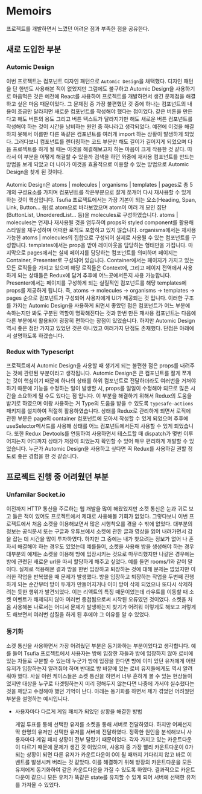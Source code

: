 # Memoirs

프로젝트를 개발하면서 느꼈던 어려운 점과 부족한 점을 공유한다.

## 새로 도입한 부분

### Automic Design

이번 프로젝트는 컴포넌트 디자인 패턴으로 `Automic Design`을 채택했다. 디자인 패턴을 단 한번도 사용해본 적이 없었지만 그럼에도 불구하고 Automic Design을 사용하기로 마음먹은 것은 예전에 React를 사용하여 프로젝트를 개발하면서 생긴 문제점을 해결하고 싶은 마음 때문이었다. 그 문제점 중 가장 불편했던 것 중에 하나는 컴포넌트의 내용이 조금만 달라지면 새로운 컴포넌트를 작성해야 했다는 점이었다. 같은 버튼을 만든다고 해도 버튼의 용도 그리고 버튼 텍스트가 달라지기만 해도 새로운 버튼 컴포넌트를 작성해야 하는 것이 시간을 낭비하는 원인 중 하나라고 생각되었다. 예전에 이것을 해결하지 못해서 이름만 다른 똑같은 컴포넌트를 여러개 import 하는 상황이 발생하게 되었다. 그러다보니 컴포넌트를 렌더링하는 코드 부분만 해도 길이가 길어지게 되었으며 다음 프로젝트를 하게 될 때는 이것을 해결해보고자 하는 마음이 크게 작용한 것 같다. 따라서 이 부분을 어떻게 해결할 수 있을까 검색을 하던 와중에 재사용 컴포넌트를 만드는 방법을 보게 되았고 더 나아가 이것을 효율적으로 이용할 수 있는 방법으로 Automic Design을 찾게 된 것이다.

Automic Design은 atoms | molecules | organisms | templates | pages로 총 5개의 구성요소를 가지며 컴포넌트를 작은부분으로 잘게 쪼개어 다시 재사용할 수 있게 하는 것이 핵심입니다. Tsufia 프로젝트에서는 가장 기본이 되는 요소(Heading, Span, Link, Button... 등)로 atom으로 바라보았으며 atom이 여러 개 모인 집단 (ButtonList, UnorderedList... 등)을 molecules로 구성하였습니다. atoms | molecules는 언제나 재사용될 것을 염두하여 props와 styled component를 활용해 스타일을 재구성하며 어떠한 로직도 포함하고 있지 않습니다. organisms에서는 재사용 가능한 atoms | molecules의 집합으로 구성되어 실제로 사용될 수 있는 컴포넌트를 구성합니다. templates에서는 prop을 받아 레이아웃을 담당하는 형태만을 가집니다. 마지막으로 pages에서는 실제 페이지를 담당하는 컴포넌트를 의미하며 페이지는 Container, Presenter로 구성되어 있습니다. Container에서는 페이지가 가지고 있는 모든 로직들을 가지고 있으며 해당 로직들은 Context에, 그리고 페이지 전역에서 사용하게 되는 상태들은 Redux에 담겨 추후에 어느곳에서든지 사용 가능합니다. Presenter에서는 페이지를 구성하게 되는 실질적인 컴포넌트를 해당 templates에 props를 제공하게 됩니다. 즉, atoms -> molecules -> organisms -> templates -> pages 순으로 컴포넌트가 구성되어 사용자에게 UI가 제공되는 것 입니다. 이러한 구조를 가지는 Automic Design을 사용하게 되면서 좋았던 점은 컴포넌트가 어느 부분에 속하는지만 봐도 구분된 역할이 명확해진다는 것과 한번 만든 재사용 컴포넌트는 다음에 다른 부분에서 활용되어 굉장히 편하다는 장점이 있었습니다. 하지만 Automic Design 역시 좋은 점만 가지고 있었던 것은 아니었고 여러가지 단점도 존재했다. 단점은 아래에서 설명하도록 하겠습니다.

### Redux with Typescript

프로젝트에서 Automic Design을 사용할 때 생기게 되는 불편한 점은 props를 내려주는 것에 관련된 부분이라고 생각됩니다. Automic Design은 큰 컴포넌트를 잘게 쪼개는 것이 핵심이기 때문에 하나의 상태를 하위 컴포넌트로 전달하더라도 여러번을 거쳐야 하기 때문에 기능을 수정하는 일이 발생할 시, props를 일일이 수정해야 되므로 많은 시간을 소요하게 될 수도 있다는 점 입니다. 이 부분을 해결하기 위해서 Redux의 도움을 받기로 하였으며 이왕 사용하는 거 Type의 도움을 받을 수 있도록 `typesafe-actions`패키지를 설치하여 적절히 활용하였습니다. 상태를 Redux로 관리하게 되면서 로직에 관한 부분은 page의 container 컴포넌트에 모아서 작성할 수 있게 되었으며 추후에 useSelector메서드를 사용해 상태를 어느 컴포넌트에서든지 사용할 수 있게 되었습니다. 또한 Redux Devtools를 연동하여 사용하면서 테스트할 때 dispatch가 몇번 이루어지는지 어디까지 상태가 저장이 되었는지 확인할 수 있어 매우 편리하게 개발할 수 있었습니다. 누군가 Automic Design을 사용하고 싶다면 꼭 Redux를 사용하길 권할 정도로 좋은 경험을 한 것 같습니다.

## 프로젝트 진행 중 어려웠던 부분

### Unfamilar Socket.io

이전까지 HTTP 통신을 주로하는 웹 개발을 많이 해왔었지만 소켓 통신은 눈과 귀로 보고 들은 적이 있어도 프로젝트에서 제대로 사용해볼 기회가 없었다. 그렇다보니 이번 프로젝트에서 처음 소켓을 이용해보면서 많은 시행착오를 겪을 수 밖에 없었다. 대부분의 정보는 공식문서 또는 구글과 유튜브에서 소켓에 관한 글과 영상을 읽어 내려가면서 감을 잡는 데 시간을 많이 투자하였다. 하지만 그 중에는 내가 찾으려는 정보가 없어 나 혼자서 해결해야 하는 경우도 있었는데 예를들어, 소켓을 사용해 방을 생성해야 하는 경우 대부분의 예제는 소켓을 이용해 방에 입장시키는 것으로 마무리했지만 나같은 경우에는 방에 관련된 새로운 url을 따서 할당하게 해주고 싶었다. 예를 들면 rooms/1와 같이 말이다. 실제로 적용해본 결과 방을 한번 입장하고 퇴장하는 것에 대해 문제는 없었지만 이러한 작업을 반복했을 때 문제가 발생했다. 방을 입장하고 퇴장하는 작업을 두번째 진행하게 되는 순간부터 방이 두개가 만들어지거나 이미 방이 삭제 되었으나 또다시 삭제하려는 듯한 행위가 발견되었다. 이는 리액트의 특징 때문이었는데 라우트를 이동할 때 소켓 이벤트가 해제되지 않아 여러번 중첩됨으로써 시작된 오류였던 것이었다. 소켓을 처음 사용해본 나로서는 어디서 문제가 발생하는지 찾기가 어려워 이렇게도 해보고 저렇게도 해보면서 여러번 삽질을 하게 된 후에야 그 이유를 알 수 있었다.

### 동기화

소켓 통신을 사용하면서 가장 어려웠던 부분은 동기화하는 부분이었다고 생각합니다. 예를 들어 Tsufia 프로젝트에서 사용자는 방에 입장한 자들과 방에 입장하지 않아 로비에 있는 자들로 구분할 수 있는데 누군가 방에 입장을 한다면 방에 이미 있던 유저에게 어떤 유저가 입장하는지 알려줘야 하며 반대로 방 바깥에 있는 로비 유저들에게도 역시 알려줘야 했다. 사실 이런 케이스들은 소켓 통신을 하면서 너무 흔하게 볼 수 있는 현상들이었지만 대상을 누구로 타겟팅하는지 미리 정해두지 않는다면 나중에 가서야 실수했다는 것을 깨닫고 수정해야 했던 기억이 난다. 아래는 동기화를 하면서 제가 겪었던 어려웠던 부분을 설명하는 예시입니다.

- 사용자마다 다르게 게임 패치가 되었던 상황을 해결한 방법

  게임 투표를 통해 선택한 유저를 소켓을 통해 서버로 전달하였다. 하지만 어째선지 딱 한명의 유저만 선택한 유저를 서버에 전달하였다. 정확한 원인을 분석해보니 사용자마다 게임 패치 상황이 전부 달랐기 때문이었다. 각자 가지고 있는 카운트다운이 다르기 때문에 문제가 생긴 것 이었으며, 사용자 중 가장 빨리 카운트다운이 0가 되는 상황이 되면 다른 유저가 카운트다운이 0이 될 때까지 기다리지 않고 바로 이벤트를 발생시켜 버리는 것 같았다. 이를 해결하기 위해 방장의 카운트다운을 모든 유저에게 동기화하여 같은 카운트다운을 가질 수 있도록 하였다. 결과적으로 카운트다운이 같으니 모든 유저가 똑같은 state를 유지할 수 있게 되어 서버에 선택한 유저를 가져올 수 있었다.
